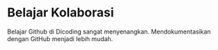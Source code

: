 # Belajar Kolaborasi
Belajar Github di Dicoding sangat menyenangkan.
Mendokumentasikan dengan GitHub menjadi lebih mudah.
